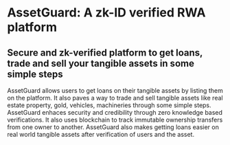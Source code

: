 # AssetGuard: A zk-ID verified RWA platform

## Secure and zk-verified platform to get loans, trade and sell your tangible assets in some simple steps

AssetGuard allows users to get loans on their tangible assets by listing them on the platform. It also paves a way to trade and sell tangible assets like real estate property, gold, vehicles, machineries through some simple steps. AssetGuard enhaces security and credibility through zero knowledge based verifications. It also uses blockchain to track immutable ownership transfers from one owner to another. AssetGuard also makes getting loans easier on real world tangible assets after verification of users and the asset.



